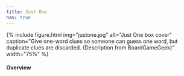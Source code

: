 ```yaml
---
title: Just One
nav: true
---
```


{% include figure.html img="justone.jpg" alt="Just One box cover" caption="Give one-word clues so someone can guess one word, but duplicate clues are discarded.
(Description from BoardGameGeek)" width="75%" %}

#### Overview
<html>
   <head>
      <style>
         table {width: 100%;}
         table, td, th {
            border-collapse: collapse;
            padding: 8px;
            border-bottom: 1px solid #ddd;
         
         th {            
            style="text-align:Center"
            border: 1px solid black;
            padding-top: 12px;
            padding-bottom: 12px;
            background-color: #f1b300;
            color: white;
            }
      </style>
   </head>
   <body>
      <table>
         <tr>
            <td style="text-align:Left">Authors:</td>
            <td style="text-align:Left">Ludovic Roudy, Bruno Sautter</td>
         </tr>
         <tr>
            <td style="text-align:Left">Year:</td>
            <td style="text-align:Left">2018</td>
         </tr>
         <tr>
            <td style="text-align:Left">Players:</td>
            <td style="text-align:Left">3–7</td>
         </tr>
          <tr>
            <td style="text-align:Left">Time:</td>
            <td style="text-align:Left">20 min</td>
         </tr>
          <tr>
            <td style="text-align:Left">Mechanics:</td>
            <td style="text-align:Left">Communication Limits, Cooperative Game</td>
         </tr>
      </table>
   </body>
   <p>
   </p>
</html>
#### Description
The two rival `spymasters` know the secret identities of 25 agents. Their teammates know the agents only by their CODENAMES.

The teams compete to see who can make contact with all of their agents first. `Spymasters` give one-word clues that can point to multiple words on the board. Their teammates try to guess words of the right color while avoiding those that belong to the opposing team. And everyone wants to avoid the `assassin`.

Codenames: win or lose, it’s fun to figure out the clues.

<div style="text-align: center;">
<a class="btn btn-warning" href="https://oneword.games/" role="button">Play Just One Online!</a>
<a class="btn btn-warning" href="https://justone-the-game.com/files/rules/JustOne-Rules-EN.pdf" role="button">Official Game Rules</a>
</div>                 

#### Goal

We work as a team to get the best score!

#### SETUP
1. Log in to the site
2. Choose team (<span style="color:#FF0000;">red</span> or <span style="color:#0000FF;">blue</span>) and role (one `Spymaster` and rest are `Operatives` on each team)
3. The team that has one extra clue to guess goes first

#### GAMEPLAY
First, `Spymaster` examines the board, then gives an one-word clue followed by a number, which relates to the number of associated cards (exception: 0 and ∞).

{% capture text %}
Can you find 3 cards that relate to the clue "MAPLE"?
{% endcapture %}
{% include card.md text=text header="An Example Clue: MAPLE, 3" img="Codename_Example_Clue.PNG" %}

The clue must
- Relate to word meaning 
- Be a word in English language
- Not be a form or part of a word on any visible card
- Optional variant: Compound/hyphenated words, proper names, abbreviations, acronyms, homonyms, and rhymed words

0 means no clues relate to it. Both 0 and ∞ allow unlimited guessing (unless wrong).

Then, `Operatives` discuss amongst themselves, then inform the `Spymaster` their guesses (one at a time) up to one more than the number clue provided (if not 0 and ∞). There are four possible scenarios that will occur:
- <span style="color:#FF0000;">Their team’s color (e.g. red) = got a clue and MAY keep guessing until number limit or stopping</span>
- <span style="color:#0000FF;">The opponent’s color (e.g. blue) = card covered by opponent and turn ends</span>
- <span style="color:#808080;">Bystander (beige) = turn ends</span>
- **Assassin (black) = game ends and that team loses**

#### GAME END
Gameplay continues until either endgame condition is met:
- First team to have all their words covered wins 
- The team that contacts the assassin instantly loses
